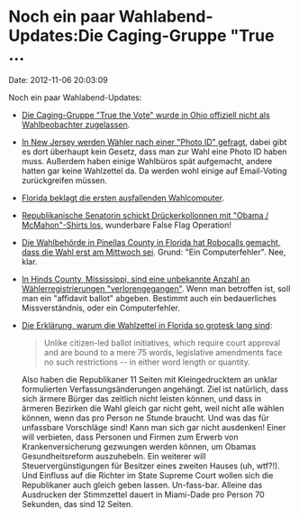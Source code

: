 Noch ein paar Wahlabend-Updates:Die Caging-Gruppe \"True \...
=============================================================

Date: 2012-11-06 20:03:09

Noch ein paar Wahlabend-Updates:

-   [Die Caging-Gruppe \"True the Vote\" wurde in Ohio offiziell nicht
    als Wahlbeobachter
    zugelassen](http://www.washingtonpost.com/blogs/election-2012/wp/2012/11/06/ohio-county-rejects-poll-watchers-application/?wprss=rss_election-2012).
-   [In New Jersey werden Wähler nach einer \"Photo ID\"
    gefragt](http://livewire.talkingpointsmemo.com/entry/watchdog-post-sandy-new-jersey-voting-catastrophe),
    dabei gibt es dort überhaupt kein Gesetz, dass man zur Wahl eine
    Photo ID haben muss. Außerdem haben einige Wahlbüros spät
    aufgemacht, andere hatten gar keine Wahlzettel da. Da werden wohl
    einige auf Email-Voting zurückgreifen müssen.
-   [Florida beklagt die ersten ausfallenden
    Wahlcomputer](http://www.nbcmiami.com/news/Malfunctioning-Machines-Reported-Throughout-South-Florida-on-Election-Day-177488311.html).
-   [Republikanische Senatorin schickt Drückerkollonnen mit \"Obama /
    McMahon\"-Shirts
    los](http://2012.talkingpointsmemo.com/2012/11/linda-mcmahon-sample-ballot-gotv.php?ref=fpnewsfeed),
    wunderbare False Flag Operation!
-   [Die Wahlbehörde in Pinellas County in Florida hat Robocalls
    gemacht, dass die Wahl erst am Mittwoch
    sei](http://www.rawstory.com/rs/2012/11/06/election-office-robocalls-in-florida-falsely-tell-voters-they-can-vote-till-wednesday/).
    Grund: \"Ein Computerfehler\". Nee, klar.
-   [In Hinds County, Mississippi, sind eine unbekannte Anzahl an
    Wählerregistrierungen
    \"verlorengegangen\"](http://www.rawstory.com/rs/2012/11/06/naacp-accuses-mississippi-country-clerk-of-failing-to-process-thousands-of-voter-registrations/).
    Wenn man betroffen ist, soll man ein \"affidavit ballot\" abgeben.
    Bestimmt auch ein bedauerliches Missverständnis, oder ein
    Computerfehler.
-   [Die Erklärung, warum die Wahlzettel in Florida so grotesk lang
    sind](http://www.rawstory.com/rs/2012/11/06/five-of-the-most-confusing-ballot-measures-in-america/):

    > Unlike citizen-led ballot initiatives, which require court
    > approval and are bound to a mere 75 words, legislative amendments
    > face no such restrictions -- in either word length or quantity.

    Also haben die Republikaner 11 Seiten mit Kleingedrucktem an unklar
    formulierten Verfassungsänderungen angehängt. Ziel ist natürlich,
    dass sich ärmere Bürger das zeitlich nicht leisten können, und dass
    in ärmeren Bezirken die Wahl gleich gar nicht geht, weil nicht alle
    wählen können, wenn das pro Person ne Stunde braucht. Und was das
    für unfassbare Vorschläge sind! Kann man sich gar nicht ausdenken!
    Einer will verbieten, dass Personen und Firmen zum Erwerb von
    Krankenversicherung gezwungen werden können, um Obamas
    Gesundheitsreform auszuhebeln. Ein weiterer will
    Steuervergünstigungen für Besitzer eines zweiten Hauses (uh, wtf?!).
    Und Einfluss auf die Richter im State Supreme Court wollen sich die
    Republikaner auch gleich geben lassen. Un-fass-bar. Alleine das
    Ausdrucken der Stimmzettel dauert in Miami-Dade pro Person 70
    Sekunden, das sind 12 Seiten.
